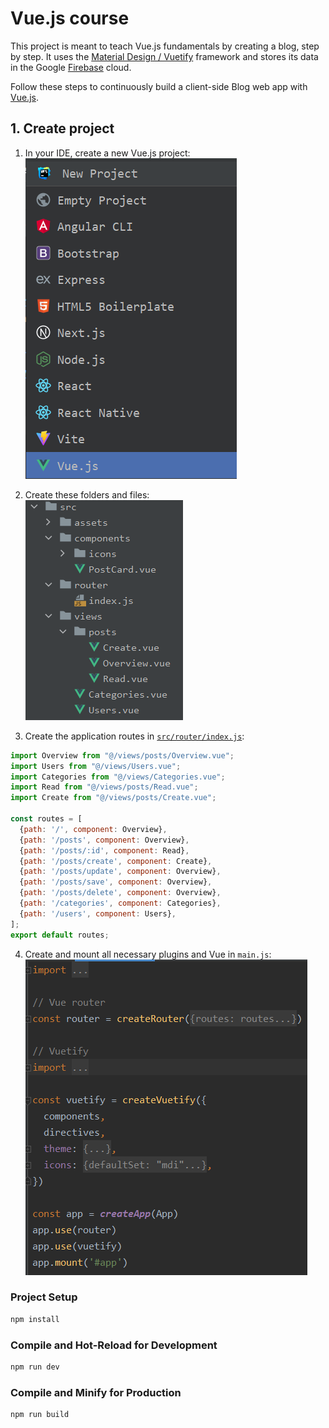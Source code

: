 # Vue.js course

This project is meant to teach Vue.js fundamentals by creating a blog, step by step. It uses the [Material Design / Vuetify](https://vuetifyjs.com/en/) framework and stores its data in the Google [Firebase](https://firebase.google.com/) cloud.

Follow these steps to continuously build a client-side Blog web app with [Vue.js](https://vuejs.org/guide/introduction.html).

## 1. Create project
1. In your IDE, create a new Vue.js project:
![New project](screenshots/New_project.png)


2. Create these folders and files:<br/>
![folders](screenshots/Folder_structure.png)


3. Create the application routes in [`src/router/index.js`](src/router/index.js):
```javascript
import Overview from "@/views/posts/Overview.vue";
import Users from "@/views/Users.vue";
import Categories from "@/views/Categories.vue";
import Read from "@/views/posts/Read.vue";
import Create from "@/views/posts/Create.vue";

const routes = [
  {path: '/', component: Overview},
  {path: '/posts', component: Overview},
  {path: '/posts/:id', component: Read},
  {path: '/posts/create', component: Create},
  {path: '/posts/update', component: Overview},
  {path: '/posts/save', component: Overview},
  {path: '/posts/delete', component: Overview},
  {path: '/categories', component: Categories},
  {path: '/users', component: Users},
];
export default routes;
```

4. Create and mount all necessary plugins and Vue in `main.js`:
![main.js code](screenshots/Main_code.png)



### Project Setup
```sh
npm install
```

### Compile and Hot-Reload for Development

```sh
npm run dev
```

### Compile and Minify for Production

```sh
npm run build
```
